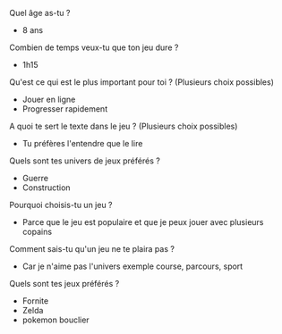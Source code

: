 Quel âge as-tu ?  
* 8 ans
	
Combien de temps veux-tu que ton jeu dure ?  
* 1h15
	
Qu'est ce qui est le plus important pour toi ?  (Plusieurs choix possibles)  
* Jouer en ligne
* Progresser rapidement
	
A quoi te sert le texte dans le jeu ?  (Plusieurs choix possibles)  
* Tu préfères l'entendre que le lire
	
Quels sont tes univers de jeux préférés ?  
* Guerre
* Construction
	
Pourquoi choisis-tu un jeu ?  
* Parce que le jeu est populaire et que je peux jouer avec plusieurs copains
	
Comment sais-tu qu'un jeu ne te plaira pas ?  
* Car je n'aime pas l'univers exemple course, parcours, sport
	
Quels sont tes jeux préférés ?  
* Fornite
* Zelda 
* pokemon bouclier

